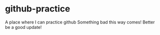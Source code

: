 # github-practice
A place where I can practice github
Something bad this way comes!
Better be a good update!
